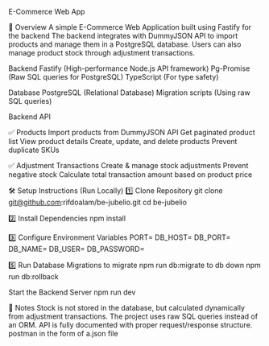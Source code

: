 E-Commerce Web App

📌 Overview
A simple E-Commerce Web Application built using Fastify for the backend The backend integrates with DummyJSON API to import products and manage them in a PostgreSQL database. Users can also manage product stock through adjustment transactions.

Backend
Fastify (High-performance Node.js API framework)
Pg-Promise (Raw SQL queries for PostgreSQL)
TypeScript (For type safety)

Database
PostgreSQL (Relational Database)
Migration scripts (Using raw SQL queries)

Backend API

✅ Products
Import products from DummyJSON API
Get paginated product list
View product details
Create, update, and delete products
Prevent duplicate SKUs

✅ Adjustment Transactions
Create & manage stock adjustments
Prevent negative stock
Calculate total transaction amount based on product price

🛠️ Setup Instructions (Run Locally)
1️⃣ Clone Repository
git clone git@github.com:rifdoalam/be-jubelio.git
cd be-jubelio

2️⃣ Install Dependencies
npm install

3️⃣ Configure Environment Variables
PORT=
DB_HOST=
DB_PORT=
DB_NAME=
DB_USER=
DB_PASSWORD=

5️⃣ Run Database Migrations
to migrate
npm run db:migrate
to db down
npm run db:rollback

Start the Backend Server
npm run dev

📌 Notes
Stock is not stored in the database, but calculated dynamically from adjustment transactions.
The project uses raw SQL queries instead of an ORM.
API is fully documented with proper request/response structure.
postman in the form of a.json file
